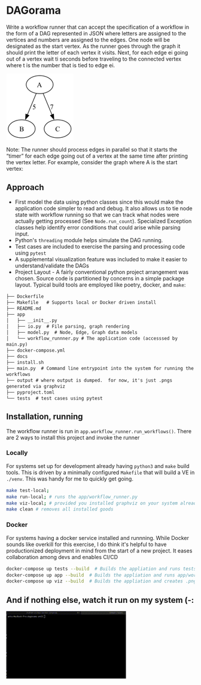 # DAGorama
Write a workflow runner that can accept the specification of a workflow in the form of a DAG
represented in JSON where letters are assigned to the vertices and numbers are assigned to
the edges. One node will be designated as the start vertex.
As the runner goes through the graph it should print the letter of each vertex it visits. Next, for
each edge ei going out of a vertex wait ti seconds before traveling to the connected vertex where
t is the number that is tied to edge ei.

![example image](docs/workflow_1.png)

Note: The runner should process edges in parallel so that it starts the “timer” for each edge
going out of a vertex at the same time after printing the vertex letter. For example, consider the
graph where A is the start vertex:

## Approach

* First model the data using python classes since this would make the application code simpler to read and debug.  It also allows us to tie node state with workflow running so that we can track what nodes were actually getting processed (See `Node.run_count`). Specialized Exception classes help identify error conditions that could arise while parsing input.
* Python's `threading` module helps simulate the DAG running.
* Test cases are included to exercise the parsing and processing code using `pytest`
* A supplemental visualization feature was included to make it easier to understand/validate the DAGs
* Project Layout - A fairly conventional python project arrangement was chosen. Source code is partitioned by concerns in a simple package layout.  Typical build tools are employed like poetry, docker, and `make`:
```
├── Dockerfile 
├── Makefile   # Supports local or Docker driven install
├── README.md
├── app
│   ├── __init__.py
│   ├── io.py  # File parsing, graph rendering
│   ├── model.py  # Node, Edge, Graph data models
│   └── workflow_runnner.py # The application code (accesssed by main.py)
├── docker-compose.yml
├── docs
├── install.sh
├── main.py  # Command line entrypoint into the system for running the workflows
├── output # where output is dumped.  for now, it's just .pngs generated via graphviz
├── pyproject.toml
└── tests  # test cases using pytest
```
## Installation, running
The  workflow runner is run in `app.workflow_runner.run_workflows()`.
There are 2 ways to install this project and invoke the runner
### Locally
For systems set up for development already having `python3` and `make` build tools.  This is driven by a minimally configured `Makefile` that will build a VE in `./venv`.  This was handy for me to quickly get going.
```bash
make test-local;
make run-local; # runs the app/workflow_runner.py
make viz-local; # provided you installed graphviz on your system already, creates .png graphs in ./output from tests/data/*json
make clean # removes all installed goods
```
### Docker
For systems having a docker service installed and runnning.  While Docker sounds like overkill for this exercise, I do think it's helpful to have productionized deployment in mind from the start of a new project. It eases collaboration among devs and enables CI/CD
```bash
docker-compose up tests --build  # Builds the appliation and runs tests defined in ./tests
docker-compose up app --build  # Builds the appliation and runs app/workflow_runner.py
docker-compose up viz --build  # Builds the appliation and creates .png graphs in ./output from tests/data/*json

```
## And if nothing else, watch it run on my system (-:


![console output](docs/console.gif)
